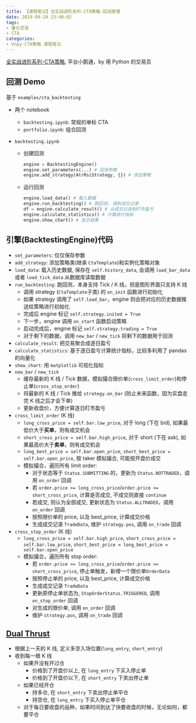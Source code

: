 ```yaml
---
title: 【课程笔记】全实战进阶系列-CTA策略-回测原理
date: 2019-09-20 23:40:02
tags:
- 量化交易
- CTA
categories:
- Vnpy-CTA策略 课程笔记
---
```


[全实战进阶系列-CTA策略](https://appszu5scwd6134.h5.xiaoeknow.com/), 平台小鹅通，by 用 Python 的交易员

<!-- More -->

## 回测 Demo
基于 `examples/cta_backtesting`

- 两个 notebook
  - `backtesting.ipynb`: 常规的单标 CTA
  - `portfolio.ipynb`: 组合回测

- `backtesting.ipynb`
  - 创建回测
    ``` python
    engine = BacktestingEngine()
    engine.set_parameters(...) # 回测参数
    engine.add_strategy(AtrRsiStrategy, {}) # 添加策略
    ```
  - 运行回测
    ``` python
    engine.load_data() # 载入数据
    engine.run_backtesting() # 跑回测, 得到成交记录
    df = engine.calculate_result() # 从成交记录到盯市盈亏
    engine.calculate_statistics() # 计算统计指标
    engine.show_chart() # 显示结果
    ```

## 引擎(BacktestingEngine)代码
- `set_parameters`: 仅仅保存参数
- `add_strategy`: 添加策略类(继承 `CtaTemplate`)和实例化策略对象
- `load_data`: 载入历史数据, 保存在 `self.history_data`, 会调用 `load_bar_data` 或者 `load_tick_data` 从数据库读取数据
- `run_backtesting`: 跑回测，本身支持 Tick / K 线，但是图形界面只支持 K 线
  - 调用 strategy (`CtaTemplate`子类) 的 `on_init` 函数进行初始化
  - 如果 strategy 调用了 `self.load_bar`，engine 则会把对应的历史数据推送给策略进行初始化
  - 完成后 engine 标记 `self.strategy.inited = True`
  - 下一步，engine 调用 `on_start` 函数启动策略
  - 启动完成后，engine 标记 `self.strategy.trading = True`
  - 对于剩下的数据，调用 `new_bar` / `new_tick` 将剩下的数据用于回测
- `calculate_result`: 把交易聚合成逐日盈亏
- `calculate_statistics`: 基于逐日盈亏计算统计指标，比较多利用了 pandas 的向量化
- `show_chart`: 用 `matplotlib` 可视化指标
- `new_bar` / `new_tick`
  - 缓存最新的 K 线 / Tick 数据，模拟撮合限价单(`cross_limit_order`)和停止单(`cross_stop_order`)
  - 将最新的 K 线 / Tick 推给 `strategy.on_bar` (防止未来函数，因为实盘走完 K 线之后才会下单)
  - 更新收盘价，方便计算逐日盯市盈亏
- `cross_limit_order` (K 线)
  - `long_cross_price = self.bar.low_price`, 对于 long (下在 bid), 如果最低价大于**买单**，则有成交机会
  - `short_cross_price = self.bar.high_price`, 对于 short (下在 ask), 如果最高价大于**卖单**，则有成交机会
  - `long_best_price = self.bar.open_price`, `short_best_price = self.bar.open_price`, 按 taker 模拟撮合, 可能按开盘价成交
  - 模拟撮合，遍历所有 limit order:
    - 对于状态等于 `Status.SUBMITTING` 的，更新为 `Status.NOTTRADED`，调用 `on_order` 回调
    - 若 `order.price >= long_cross_price`/`order.price <= short_cross_price`, 计算是否成交, 不成交则直接 `continue`
    - 若成交, 则认为全部成交, 更新状态为 `Status.ALLTRADED`，调用 `on_order` 回调
    - 按照限价单的 price, 以及 best_price, 计算成交价格
    - 生成成交记录 `TradeData`, 维护 `strategy.pos`, 调用 `on_trade` 回调
- `cross_stop_order` (K 线)
  - `long_cross_price = self.bar.high_price`, `short_cross_price = self.bar.low_price`, `short_best_price = long_best_price = self.bar.open_price`
  - 模拟撮合，遍历所有 stop order:
    - 若 `order.price <= long_cross_price`/`order.price >= short_cross_price`, 停止单触发，新增一个限价单`OrderData`
    - 按照停止单的 price, 以及 best_price, 计算成交价格
    - 生成成交记录 `TradeData`
    - 更新原停止单状态为, `StopOrderStatus.TRIGGERED`, 调用 `on_stop_order` 回调
    - 对生成的限价单, 调用 `on_order` 回调
    - 维护 `strategy.pos`, 调用 `on_trade` 回调

## [Dual Thrust](https://github.com/vnpy/vnpy/blob/master/vnpy/app/cta_strategy/strategies/dual_thrust_strategy.py)
- 根据上一天的 K 线, 定义多空入场位置(`long_entry`, `short_entry`)
- 收到每一根 K 线
  - 如果开没有开过仓
    - 价格到了开盘价以上, 在 `long_entry` 下买入停止单
    - 价格到了开盘价以下, 在 `short_entry` 下卖出停止单
  - 如果已经开仓
    - 持多仓, 在 `short_entry` 下卖出停止单平仓
    - 持空仓, 在 `long_entry` 下买入停止单平仓
  - 对于每日要收盘的品种，如果时间到达了快要收盘的时候，无论如何，都要平仓